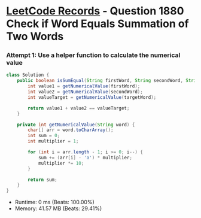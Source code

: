 # [LeetCode Records](../../README.md) - Question 1880 Check if Word Equals Summation of Two Words

### Attempt 1: Use a helper function to calculate the numerical value
```java
class Solution {
    public boolean isSumEqual(String firstWord, String secondWord, String targetWord) {
        int value1 = getNumericalValue(firstWord);
        int value2 = getNumericalValue(secondWord);
        int valueTarget = getNumericalValue(targetWord);

        return value1 + value2 == valueTarget;
    }

    private int getNumericalValue(String word) {
        char[] arr = word.toCharArray();
        int sum = 0;
        int multiplier = 1;

        for (int i = arr.length - 1; i >= 0; i--) {
            sum += (arr[i] - 'a') * multiplier;
            multiplier *= 10;
        }

        return sum;
    }
}
```
- Runtime: 0 ms (Beats: 100.00%)
- Memory: 41.57 MB (Beats: 29.41%)

<br>

